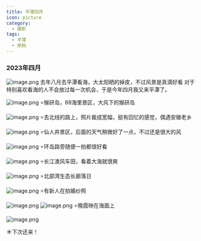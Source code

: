 ```yaml
---
title: 平潭四月
icon: picture
category:
  - 摄影
tags:
  - 平潭
  - 旅拍
---
```

### 2023年四月
![image.png](https://blog-1312634242.cos.ap-shanghai.myqcloud.com/2023/05/08/19982315297a4559bc67e8b0c6e0a979.png)
去年八月去平潭看海，大太阳晒的掉皮，不过风景是真滴好看
对于特别喜欢看海的人不会放过每一次机会，于是今年四月我又来平潭了。

![image.png](https://blog-1312634242.cos.ap-shanghai.myqcloud.com/2023/05/06/81cca10883ad49cf9ffab44f793a2c95.png)
⭐猴研岛，68海里景区，大风下的猴研岛

![image.png](https://blog-1312634242.cos.ap-shanghai.myqcloud.com/2023/05/06/9b73d0d63a874ab7a973e913d166363e.png)
⭐去北线的路上，照片裁成宽幅，挺有回忆的感觉，偶遇安徽老乡

![image.png](https://blog-1312634242.cos.ap-shanghai.myqcloud.com/2023/05/06/2da4b827e2cf40db9882d297bd55a10f.png)
⭐仙人井景区，后面的天气稍微好了一点，不过还是很大的风

![image.png](https://blog-1312634242.cos.ap-shanghai.myqcloud.com/2023/05/06/fbd172792b794bf8af6529f3235e0e1d.png)
⭐环岛路旁随便一拍都很好看

![image.png](https://blog-1312634242.cos.ap-shanghai.myqcloud.com/2023/05/06/34a8fdf60dda423eabfa6b18d7234f50.png)
⭐长江澳风车田，看着大海就很爽

![image.png](https://blog-1312634242.cos.ap-shanghai.myqcloud.com/2023/05/06/a484a8b98ffb41499634561eee84df82.png)
⭐北部湾生态长廊落日

![image.png](https://blog-1312634242.cos.ap-shanghai.myqcloud.com/2023/05/06/0dc4579c639a435f80fd674dec7bb0c1.png)
⭐有新人在拍婚纱照

![image.png](https://blog-1312634242.cos.ap-shanghai.myqcloud.com/2023/05/06/f2040152102e4b24b23aaf02a026bd3d.png)
![image.png](https://blog-1312634242.cos.ap-shanghai.myqcloud.com/2023/05/06/e00d04767ba1449ba2c52561c8804a00.png)
⭐晚霞映在海面上

![image.png](https://blog-1312634242.cos.ap-shanghai.myqcloud.com/2023/05/06/38df0b249b8b4c968a4bfcb03fd08876.png)

☀️下次还来！
